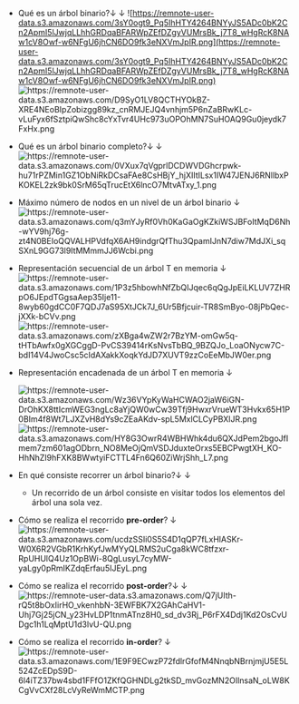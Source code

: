 -   Qué es un árbol binario?↓ ↓
    ![https://remnote-user-data.s3.amazonaws.com/3sY0ogt9_Pq5IhHTY4264BNYyJS5ADc0bK2Cn2ApmI5lJwjqLLhhGRDqaBFARWpZEfDZgyVUMrsBk_j7T8_wHgRcK8NAw1cV8Owf-w6NFgU6jhCN6DO9fk3eNXVmJpIR.png](https://remnote-user-data.s3.amazonaws.com/3sY0ogt9_Pq5IhHTY4264BNYyJS5ADc0bK2Cn2ApmI5lJwjqLLhhGRDqaBFARWpZEfDZgyVUMrsBk_j7T8_wHgRcK8NAw1cV8Owf-w6NFgU6jhCN6DO9fk3eNXVmJpIR.png)
      ![<https://remnote-user-data.s3.amazonaws.com/D9SyO1LV8QCTHYOkBZ-XRE4NEoBIpZobizgg89kz_cnRMJEJQ4vnhjm5P6nZaBRwKLc-vLuFyx6fSztpiQwShc8cYxTvr4UHc973uOPOhMN7SuHOAQ9Gu0jeydk7FxHx.png>](<https://remnote-user-data.s3.amazonaws.com/D9SyO1LV8QCTHYOkBZ-XRE4NEoBIpZobizgg89kz_cnRMJEJQ4vnhjm5P6nZaBRwKLc-vLuFyx6fSztpiQwShc8cYxTvr4UHc973uOPOhMN7SuHOAQ9Gu0jeydk7FxHx.png>)
-   Qué es un árbol binario completo?↓ ↓
      ![<https://remnote-user-data.s3.amazonaws.com/0VXux7qVgprlDCDWVDGhcrpwk-hu71rPZMin1GZ1ObNiRkDCsaFAe8CsHBjY_hjXIItILsx1IW47JENJ6RNllbxPKOKEL2zk9bk0SrM65qTrucEtX6lncO7MtvATxy_1.png>](<https://remnote-user-data.s3.amazonaws.com/0VXux7qVgprlDCDWVDGhcrpwk-hu71rPZMin1GZ1ObNiRkDCsaFAe8CsHBjY_hjXIItILsx1IW47JENJ6RNllbxPKOKEL2zk9bk0SrM65qTrucEtX6lncO7MtvATxy_1.png>)
-  Máximo número de nodos en un nivel de un árbol binario ↓
      ![<https://remnote-user-data.s3.amazonaws.com/q3mYJyRf0Vh0KaGaOgKZkiWSJBFoItMqD6Nh-wYV9hj76g-zt4N0BEIoQQVALHPVdfqX6AH9indgrQfThu3QpamIJnN7diw7MdJXi_sqSXnL9GG73l9ItMMmmJJ6Wcbi.png>](<https://remnote-user-data.s3.amazonaws.com/q3mYJyRf0Vh0KaGaOgKZkiWSJBFoItMqD6Nh-wYV9hj76g-zt4N0BEIoQQVALHPVdfqX6AH9indgrQfThu3QpamIJnN7diw7MdJXi_sqSXnL9GG73l9ItMMmmJJ6Wcbi.png>)
-   Representación secuencial de un árbol T en memoria ↓
      ![<https://remnote-user-data.s3.amazonaws.com/1P3z5hbowhNfZbQIJqec6qQgJpEiLKLUV7ZHRpO6JEpdTGgsaAep35Ije11-8wyb60gdCC0F7QDJ7aS95XtJCk7J_6Ur5Bfjcuir-TR8SmByo-08jPbQec-jXXk-bCVv.png>](<https://remnote-user-data.s3.amazonaws.com/1P3z5hbowhNfZbQIJqec6qQgJpEiLKLUV7ZHRpO6JEpdTGgsaAep35Ije11-8wyb60gdCC0F7QDJ7aS95XtJCk7J_6Ur5Bfjcuir-TR8SmByo-08jPbQec-jXXk-bCVv.png>)
      ![<https://remnote-user-data.s3.amazonaws.com/zXBga4wZW2r7BzYM-omGw5q-tHTbAwfx0gXGCggD-PvCS39414rKsNvsTbBQ_9BZQJo_LoaONycw7C-bdI14V4JwoCsc5cIdAXakkXoqkYdJD7XUVT9zzCoEeMbJW0er.png>](<https://remnote-user-data.s3.amazonaws.com/zXBga4wZW2r7BzYM-omGw5q-tHTbAwfx0gXGCggD-PvCS39414rKsNvsTbBQ_9BZQJo_LoaONycw7C-bdI14V4JwoCsc5cIdAXakkXoqkYdJD7XUVT9zzCoEeMbJW0er.png>)
-   Representación encadenada de un árbol T en memoria ↓

      ![<https://remnote-user-data.s3.amazonaws.com/Wz36VYpKyWaHCWAO2jaW6iGN-DrOhKX8ttIcmWEG3ngLc8aYjQW0wCw39Tfj9HwxrVrueWT3Hvkx65H1P0BIm4f8Wt7LJXZvH8dYs9cZEaAKdv-spL5MxlCLCyPBXlJR.png>](<https://remnote-user-data.s3.amazonaws.com/Wz36VYpKyWaHCWAO2jaW6iGN-DrOhKX8ttIcmWEG3ngLc8aYjQW0wCw39Tfj9HwxrVrueWT3Hvkx65H1P0BIm4f8Wt7LJXZvH8dYs9cZEaAKdv-spL5MxlCLCyPBXlJR.png>)
      ![<https://remnote-user-data.s3.amazonaws.com/HY8G3OwrR4WBHWhk4du6QXJdPem2bgoJfImem7zm601agODbrn_NO8MeOjQmVSDJduxteOrxs5EBCPwgtXH_KO-HhNhZI9hFXK8BWwtyiFCTTL4Fn6Q60ZiWrjShh_L7.png>](<https://remnote-user-data.s3.amazonaws.com/HY8G3OwrR4WBHWhk4du6QXJdPem2bgoJfImem7zm601agODbrn_NO8MeOjQmVSDJduxteOrxs5EBCPwgtXH_KO-HhNhZI9hFXK8BWwtyiFCTTL4Fn6Q60ZiWrjShh_L7.png>)
-   En qué consiste recorrer un árbol binario?↓ ↓
    -   Un recorrido de un árbol consiste en visitar todos los elementos del árbol una sola vez.
-   Cómo se realiza el recorrido **pre-order**? ↓
      ![<https://remnote-user-data.s3.amazonaws.com/ucdzSSIi0S5S4D1qQP7fLxHlASKr-W0X6R2VGbR1KrhKyfJwMYyQLRMS2uCga8kWC8tfzxr-RpUHUlQ4Uz1OpBWi-8QgLusyL7cyMW-yaLgy0pRmIKZdqErfau5IJEyL.png>](<https://remnote-user-data.s3.amazonaws.com/ucdzSSIi0S5S4D1qQP7fLxHlASKr-W0X6R2VGbR1KrhKyfJwMYyQLRMS2uCga8kWC8tfzxr-RpUHUlQ4Uz1OpBWi-8QgLusyL7cyMW-yaLgy0pRmIKZdqErfau5IJEyL.png>)
-  Cómo se realiza el recorrido **post-order**?↓ ↓
      ![<https://remnote-user-data.s3.amazonaws.com/Q7jUIth-rQ5t8bOxIirHO_vkenhbN-3EWFBK7X2GAhCaHV1-Uhj7Gj25jCN_y23HvLDP1tnmATnz8H0_sd_dv3Rj_P6rFX4Ddj1Kd2OsCvUDgc1h1LqMptU1d3lvU-QU.png>](<https://remnote-user-data.s3.amazonaws.com/Q7jUIth-rQ5t8bOxIirHO_vkenhbN-3EWFBK7X2GAhCaHV1-Uhj7Gj25jCN_y23HvLDP1tnmATnz8H0_sd_dv3Rj_P6rFX4Ddj1Kd2OsCvUDgc1h1LqMptU1d3lvU-QU.png>)
-   Cómo se realiza el recorrido **in-order**? ↓
      ![<https://remnote-user-data.s3.amazonaws.com/1E9F9ECwzP72fdlrGfofM4NnqbNBrnjmjU5E5L524ZcEDpS9D-6l4iTZ37bw4sbd1FFfO1ZKfQGHNDLg2tkSD_mvGozMN2OIlnsaN_oLW8KCgVvCXf28LcVyReWmMCTP.png>](<https://remnote-user-data.s3.amazonaws.com/1E9F9ECwzP72fdlrGfofM4NnqbNBrnjmjU5E5L524ZcEDpS9D-6l4iTZ37bw4sbd1FFfO1ZKfQGHNDLg2tkSD_mvGozMN2OIlnsaN_oLW8KCgVvCXf28LcVyReWmMCTP.png>)

